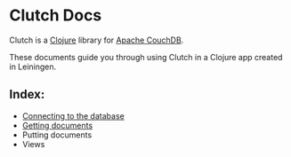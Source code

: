 # Clutch Docs

Clutch is a [Clojure](http://clojure.org) library for [Apache CouchDB](http://couchdb.apache.org/).

These documents guide you through using Clutch in a Clojure app created in Leiningen.

## Index:

* [Connecting to the database](connecting.md)
* [Getting documents](get-doc.md)
* Putting documents
* Views

